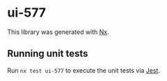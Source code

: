 # ui-577

This library was generated with [Nx](https://nx.dev).

## Running unit tests

Run `nx test ui-577` to execute the unit tests via [Jest](https://jestjs.io).
